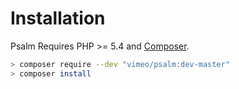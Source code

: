 # Installation

Psalm Requires PHP >= 5.4 and [Composer](https://getcomposer.org/).

```bash
> composer require --dev "vimeo/psalm:dev-master"
> composer install
```

